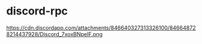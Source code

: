 # discord-rpc

https://cdn.discordapp.com/attachments/846640327313326100/846648728214437928/Discord_7xoxBNpelF.png
